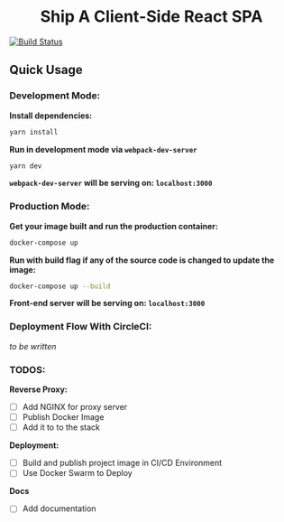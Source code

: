 <h1 align='center'>Ship A Client-Side React SPA</h1>

[![Build Status](https://img.shields.io/circleci/project/github/levsthings/somnolence.svg?style=flat-square)](https://circleci.com/gh/levsthings/somnolence.svg?style=svg)

## Quick Usage

### Development Mode:

**Install dependencies:**

```bash
yarn install
```

**Run in development mode via `webpack-dev-server`**

```bash
yarn dev
```

**`webpack-dev-server` will be serving on: `localhost:3000`**

### Production Mode:

**Get your image built and run the production container:**

```bash
docker-compose up
```

**Run with build flag if any of the source code is changed to update the image:**

```bash
docker-compose up --build 
```

**Front-end server will be serving on: `localhost:3000`**

### Deployment Flow With CircleCI:

*to be written*

### TODOS:

**Reverse Proxy:**
- [ ] Add NGINX for proxy server
- [ ] Publish Docker Image
- [ ] Add it to to the stack

**Deployment:**

- [ ] Build and publish project image in CI/CD Environment
- [ ] Use Docker Swarm to Deploy

**Docs**

- [ ] Add documentation
